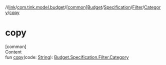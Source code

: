 //[link](../../../../../index.md)/[com.tink.model.budget](../../../../index.md)/[[common]Budget](../../../index.md)/[Specification](../../index.md)/[Filter](../index.md)/[Category](index.md)/[copy](copy.md)



# copy  
[common]  
Content  
fun [copy](copy.md)(code: [String](https://kotlinlang.org/api/latest/jvm/stdlib/kotlin/-string/index.html)): [Budget.Specification.Filter.Category](index.md)  




